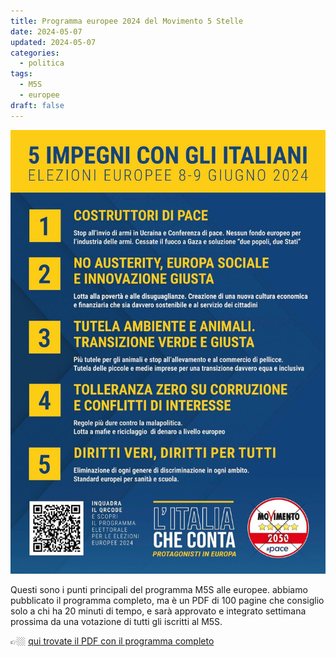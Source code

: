 ```yaml
---
title: Programma europee 2024 del Movimento 5 Stelle
date: 2024-05-07
updated: 2024-05-07
categories:
  - politica
tags:
  - M5S
  - europee
draft: false
---
```


![](./5-impegni-italiani-europee-2024.jpg)

Questi sono i punti principali del programma M5S alle europee.
abbiamo pubblicato il programma completo, ma è un PDF di 100 pagine che consiglio solo a chi ha 20 minuti di tempo, e sarà approvato e integrato settimana prossima da una votazione di tutti gli iscritti al M5S.

👉🏼 [qui trovate il PDF con il programma completo](https://www.movimento5stelle.eu/Programma-elettorale-europee-2024.pdf)
